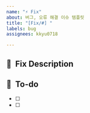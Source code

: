 ```yaml
---
name: "⚡ Fix"
about: 버그, 오류 해결 이슈 템플릿
title: "[Fix/#] "
labels: bug
assignees: kkyu0718

---
```


## 🦾  Fix Description

## 📝  To-do
- [ ]
- [ ]
